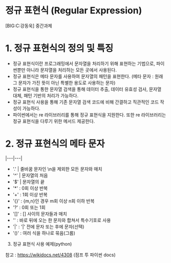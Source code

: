 # 정규 표현식 (Regular Expression)
[BIG:C:강동욱] 중간과제



# 1. 정규 표현식의 정의 및 특징
- 정규 표현식이란 프로그래밍에서 문자열을 처리하기 위해 표현하는 기법으로, 파이썬뿐만 아니라 문자열을 처리하는 모든 곳에서 사용된다.
- 정규 표현식은 메타 문자를 사용하여 문자열의 패턴을 표현한다. (메타 문자 : 원래 그 문자가 가진 뜻이 아닌 특별한 용도로 사용하는 문자)
- 정규 표현식을 통한 문자열 검색을 통해 데이터 추출, 데이터 유효성 검사, 문자열 대체, 패턴 기반의 처리가 가능하다.
- 정규 표현식 사용을 통해 기존 문자열 검색 코드에 비해 간결하고 직관적인 코드 작성이 가능하다.
- 파이썬에서는 re 라이브러리를 통해 정규 표현식을 지원한다. 또한 re 라이브러리는 정규 표현식을 다루기 위한 메서드 제공한다.


# 2. 정규 표현식의 메타 문자
|---|---|
- '.' | 줄바꿈 문자인 \n을 제외한 모든 문자와 매치
- '^' | 문자열의 처음
- '$' | 문자열의 끝
- '*' : 0회 이상 반복
- '+' : 1회 이상 반복 
- '{}' : {m,n}인 경우 m회 이상 n회 이하 반복 
- '?' : 0회 또는 1회
- '[]' : [] 사이의 문자들과 매치
- '\' : 바로 뒤에 오는 한 문자와 합쳐서 특수기호로 사용
- '|' : '|' 전에 문자 또는 후에 문자(선택)
- '()' : 여러 식을 하나로 묶음(그룹)

3. 정규 표현식 사용 예제(python)




참고 : https://wikidocs.net/4308 (점프 투 파이썬 docs)
